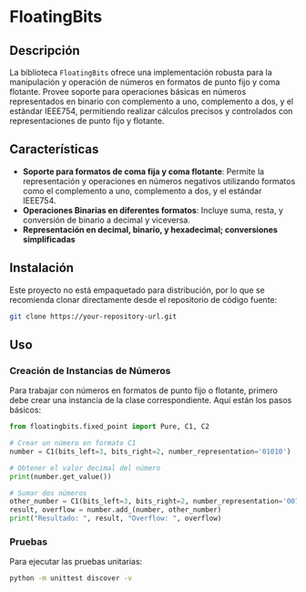 
# FloatingBits

## Descripción

La biblioteca `FloatingBits` ofrece una implementación robusta para la manipulación y operación de números en formatos de punto fijo y coma flotante. Provee soporte para operaciones básicas en números representados en binario con complemento a uno, complemento a dos, y el estándar IEEE754, permitiendo realizar cálculos precisos y controlados con representaciones de punto fijo y flotante.

## Características

- **Soporte para formatos de coma fija y coma flotante**: Permite la representación y operaciones en números negativos utilizando formatos como el complemento a uno, complemento a dos, y el estándar IEEE754.
- **Operaciones Binarias en diferentes formatos**: Incluye suma, resta, y conversión de binario a decimal y viceversa.
- **Representación en decimal, binario, y hexadecimal; conversiones simplificadas**

## Instalación

Este proyecto no está empaquetado para distribución, por lo que se recomienda clonar directamente desde el repositorio de código fuente:

```bash
git clone https://your-repository-url.git
```

## Uso

### Creación de Instancias de Números

Para trabajar con números en formatos de punto fijo o flotante, primero debe crear una instancia de la clase correspondiente. Aquí están los pasos básicos:

```python
from floatingbits.fixed_point import Pure, C1, C2

# Crear un número en formato C1
number = C1(bits_left=3, bits_right=2, number_representation='01010')

# Obtener el valor decimal del número
print(number.get_value())

# Sumar dos números
other_number = C1(bits_left=3, bits_right=2, number_representation='00101')
result, overflow = number.add_(number, other_number)
print("Resultado: ", result, "Overflow: ", overflow)
```

### Pruebas

Para ejecutar las pruebas unitarias:

```bash
python -m unittest discover -v
```